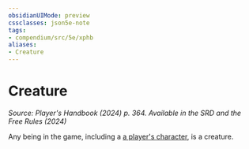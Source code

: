 ```yaml
---
obsidianUIMode: preview
cssclasses: json5e-note
tags:
- compendium/src/5e/xphb
aliases:
- Creature
---
```

# Creature
*Source: Player's Handbook (2024) p. 364. Available in the <span title='Systems Reference Document (5.2)'>SRD</span> and the Free Rules (2024)* 

Any being in the game, including a [a player's character](/3-Mechanics/CLI/variant-rules/player-character-xphb.md), is a creature.
